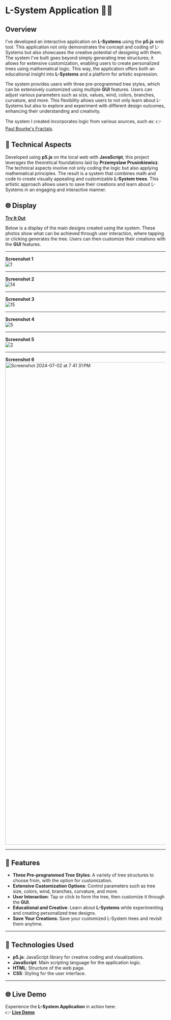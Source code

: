 # **L-System Application** 🌳✨

## **Overview**  
I've developed an interactive application on **L-Systems** using the **p5.js** web tool. This application not only demonstrates the concept and coding of L-Systems but also showcases the creative potential of designing with them. The system I've built goes beyond simply generating tree structures; it allows for extensive customization, enabling users to create personalized trees using mathematical logic. This way, the application offers both an educational insight into **L-Systems** and a platform for artistic expression.

The system provides users with three pre-programmed tree styles, which can be extensively customized using multiple **GUI** features. Users can adjust various parameters such as size, values, wind, colors, branches, curvature, and more. This flexibility allows users to not only learn about L-Systems but also to explore and experiment with different design outcomes, enhancing their understanding and creativity.

The system I created incorporates logic from various sources, such as:  👉 [Paul Bourke's Fractals](https://paulbourke.net/fractals/lsys/).

## **🔧 Technical Aspects**  
Developed using **p5.js** on the local web with **JavaScript**, this project leverages the theoretical foundations laid by **Przemyslaw Prusinkiewicz**. The technical aspects involve not only coding the logic but also applying mathematical principles. The result is a system that combines math and code to create visually appealing and customizable **L-System trees**. This artistic approach allows users to save their creations and learn about L-Systems in an engaging and interactive manner.

## **🌐 Display**  
[**Try It Out**](https://editor.p5js.org/Delvin/full/VAyzTXI8y)  

Below is a display of the main designs created using the system. These photos show what can be achieved through user interaction, where tapping or clicking generates the tree. Users can then customize their creations with the **GUI** features.

---

**Screenshot 1**  
![1](https://github.com/delvinsalman/L-System/assets/90351386/1601c4a7-07e0-4968-8a43-e43ae98a7209)  

---

**Screenshot 2**  
![14](https://github.com/delvinsalman/L-System/assets/90351386/4a01f0a0-347f-418c-87c0-2ef4f084c2b5)

---

**Screenshot 3**  
![15](https://github.com/delvinsalman/L-System/assets/90351386/f9191ea6-a12c-4008-a255-f55505e9ff1e)

---

**Screenshot 4**  
![5](https://github.com/delvinsalman/L-System/assets/90351386/639f5813-594f-4c16-8354-f4213df13a83)

---

**Screenshot 5**  
![2](https://github.com/delvinsalman/L-System/assets/90351386/fdb3b5b3-30cd-4ee6-a3b0-0b7dc95ddb3b)

---

**Screenshot 6**  
<img width="1512" alt="Screenshot 2024-07-02 at 7 41 31 PM" src="https://github.com/delvinsalman/L-System/assets/90351386/42fe2749-3caa-4f11-868c-76b3a0a7c912">

---

## **🚀 Features**  
- **Three Pre-programmed Tree Styles**: A variety of tree structures to choose from, with the option for customization.  
- **Extensive Customization Options**: Control parameters such as tree size, colors, wind, branches, curvature, and more.  
- **User Interaction**: Tap or click to form the tree, then customize it through the **GUI**.  
- **Educational and Creative**: Learn about **L-Systems** while experimenting and creating personalized tree designs.  
- **Save Your Creations**: Save your customized L-System trees and revisit them anytime.

---

## **🔧 Technologies Used**  
- **p5.js**: JavaScript library for creative coding and visualizations.  
- **JavaScript**: Main scripting language for the application logic.  
- **HTML**: Structure of the web page.  
- **CSS**: Styling for the user interface.

---

## **🌐 Live Demo**  
Experience the **L-System Application** in action here:  
👉 [**Live Demo**](https://editor.p5js.org/Delvin/full/VAyzTXI8y)
